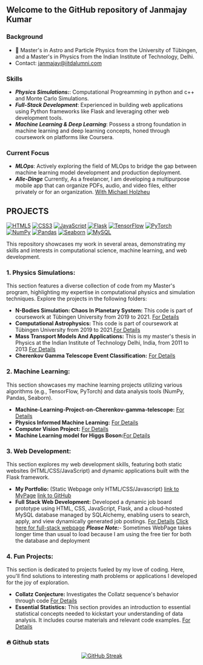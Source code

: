 ## Welcome to the GitHub repository of Janmajay Kumar
 ### Background
- 🔭  Master's in Astro and Particle Physics from the University of Tübingen, and a Master's in Physics from the Indian Institute of Technology, Delhi.
- Contact: janmajay@iitdalumni.com
### Skills
- ***Physics Simulations:***: Computational Progreamming in python and c++ and Monte Carlo Simulations.
- ***Full-Stack Development***: Experienced in building web applications using Python frameworks like Flask and leveraging other web development tools.
- ***Machine Learning & Deep Learning***: Possess a strong foundation in machine learning and deep learning concepts, honed through coursework on platforms like Coursera.
### Current Focus
- ***MLOps***: Actively exploring the field of MLOps to bridge the gap between machine learning model development and production deployment.
- ***Alle-Dinge*** Currently, As a freelancer, I am developing a multipurpose mobile app that can organize PDFs, audio, and video files, either privately or for an organization. [With Michael Holzheu](https://github.com/All-Dings)

## PROJECTS
[![HTML5](https://img.shields.io/badge/HTML5-latest-orange.svg)](https://www.w3schools.com/tags/default.asp?tagname=html5) [![CSS3](https://img.shields.io/badge/CSS3-latest-orange.svg)](https://www.w3schools.com/css/default.asp) [![JavaScript](https://img.shields.io/badge/JavaScript-latest-yellow.svg)](https://developer.mozilla.org/en-US/docs/Web/JavaScript) [![Flask](https://img.shields.io/badge/Flask-latest-orange.svg)](https://flask.palletsprojects.com/en/) [![TensorFlow](https://img.shields.io/badge/TensorFlow-2.x-orange.svg)](https://www.tensorflow.org/) [![PyTorch](https://img.shields.io/badge/PyTorch-latest-orange.svg)](https://pytorch.org/) [![NumPy](https://img.shields.io/badge/NumPy-latest-blue.svg)](https://numpy.org/) [![Pandas](https://img.shields.io/badge/pandas-latest-green.svg)](https://pandas.pydata.org/) [![Seaborn](https://img.shields.io/badge/Seaborn-latest-green.svg)](https://seaborn.pydata.org/) [![MySQL](https://img.shields.io/badge/MySQL-8.0-blue.svg)](https://www.mysql.com/)

This repository showcases my work in several areas, demonstrating my skills and interests in computational science, machine learning, and web development. 

### 1. Physics Simulations:

This section features a diverse collection of code from my Master's program, highlighting my expertise in computational physics and simulation techniques. Explore the projects in the following folders:

* **N-Bodies Simulation: Chaos In Planetary System:**  This code is part of coursework at Tübingen University from 2019 to 2021. [For Details](https://github.com/QED137/Mass-transport-models-and-their-applications)
* **Computational Astrophysics:**  This code is part of coursework at Tübingen University from 2019 to 2021.[For Details](https://github.com/QED137/N-Body)
* **Mass Transport Models And Applications:** This is my master's thesis in Physics at the Indian Institute of Technology Delhi, India, from 2011 to 2013 [For Details](https://github.com/QED137/ComputationalAstrophysics)
* **Cherenkov Gamma Telescope Event Classification:** [For Details](https://github.com/QED137/Machine-Learning-Project-on-Cherenkov-gamma-telescope-)

### 2. Machine Learning:
This section showcases my machine learning projects utilizing various algorithms (e.g., TensorFlow, PyTorch) and data analysis tools (NumPy, Pandas, Seaborn).
* **Machine-Learning-Project-on-Cherenkov-gamma-telescope:** [For Details](https://github.com/QED137/Machine-Learning-Project-on-Cherenkov-gamma-telescope-)
* **Physics Informed Machine Learning:** [For Details](https://github.com/QED137/PIML)
* **Computer Vision Project:** [For Details](https://github.com/QED137/ComputerVisionProject)
* **Machine Learning model for Higgs Boson:**[For Details](https://github.com/QED137/HiggsBosonML) 


### 3. Web Development:

This section explores my web development skills, featuring both static websites (HTML/CSS/JavaScript) and dynamic applications built with the Flask framework.
* **My Portfolio:** (Static Webpage only HTML/CSS/Javascript) [link to MyPage](https://qed137.github.io/) [link to GitHub ](https://github.com/QED137/QED137.github.io)
* **Full Stack Web Development:** Developed a dynamic job board prototype using HTML, CSS, JavaScript, Flask, and a cloud-hosted MySQL database managed by SQLAlchemy, enabling users to search, apply, and view dynamically generated job postings.
  [For Details](https://github.com/QED137/FlaskOnReplit) [Click here for full-stack webpage](https://web-development-with-flask.onrender.com/)
  ***Please Note:***- Sometimes WebPage takes longer time than usual to load because I am using the free tier for both the database and deployment
 
### 4. Fun Projects:
This section is dedicated to projects fueled by my love of coding. Here, you'll find solutions to interesting math problems or applications I developed for the joy of exploration.
* **Collatz Conjecture:** Investigates the Collatz sequence's behavior through code [ For Details](https://github.com/QED137/Collatz_conjecture)
* **Essential Statistics:** This section provides an introduction to essential statistical concepts needed to kickstart your understanding of data analysis. It includes course materials and relevant code examples. [ For Details](https://github.com/QED137/EssentialStatistics)

### :fire: Github stats
<div align="center">
<a href="https://git.io/streak-stats"><img src="https://github-readme-streak-stats.herokuapp.com?user=QED137&theme=solarized-dark&border_radius=6&card_width=700&card_height=200" alt="GitHub Streak" /></a>
</div>

  

